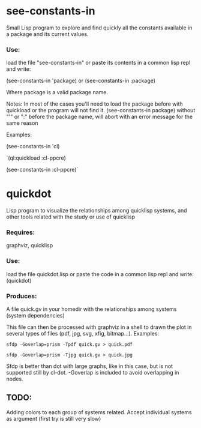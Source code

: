 # see-constants-in
Small Lisp program to explore and find quickly all the constants available in a package and its current values.

### Use: 
load the file "see-constants-in" or paste its contents in a common lisp repl and write:

(see-constants-in 'package) or (see-constants-in :package)

Where package is a valid package name.

Notes: In most of the cases you'll need to load the package before with quickload or the program will not find it. 
(see-constants-in package) without "'" or ":" before the package name, will abort with an error message for the same reason

Examples: 

(see-constants-in 'cl)

`(ql:quickload :cl-ppcre)

(see-constants-in :cl-ppcre)`

# quickdot
Lisp program to visualize the relationships among quicklisp systems, and other tools related with the study or use of quicklisp

### Requires: 
graphviz, quicklisp

### Use: 
load the file quickdot.lisp or paste the code in a common lisp repl and write:
(quickdot)

### Produces: 
A file quick.gv in your homedir with the relationships among systems (system dependencies) 

This file can then be processed with graphviz in a shell to drawn the plot in several types of files (pdf, jpg, svg, xfig, bitmap...). Examples:

`sfdp -Goverlap=prism -Tpdf quick.gv > quick.pdf`

`sfdp -Goverlap=prism -Tjpg quick.gv > quick.jpg`

Sfdp is better than dot with large graphs, like in this case, but is not supported still by cl-dot. -Goverlap is included to avoid overlapping in nodes.

## TODO:

Adding colors to each group of systems related.
Accept individual systems as argument (first try is still very slow) 
